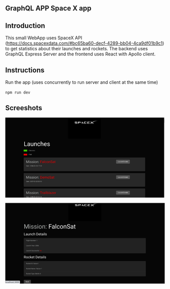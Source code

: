 ## GraphQL APP Space X app

## Introduction

This small WebApp uses SpaceX API (https://docs.spacexdata.com/#bc65ba60-decf-4289-bb04-4ca9df01b9c1) to get statistics about their launches and rockets. The backend uses GraphQL Express Server and the frontend uses React with Apollo client.

## Instructions

Run the app (uses concurrently to run server and client at the same time)

`npm run dev`

## Screeshots

![index page](https://github.com/DiegoAlar/spacex_launch_stats/blob/main/spx_1.png?raw=true)

![index page](https://github.com/DiegoAlar/spacex_launch_stats/blob/main/spx_2.png?raw=true)
